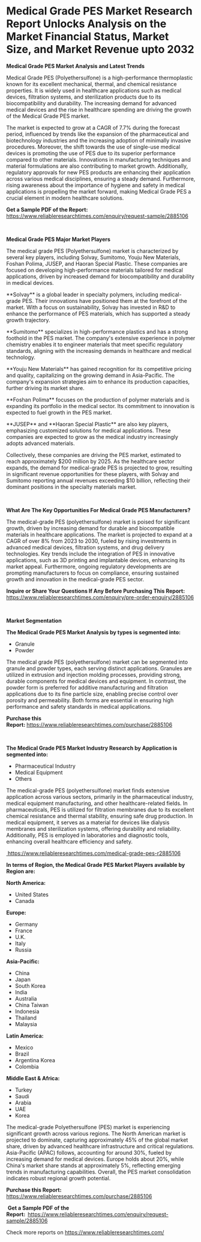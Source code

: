 <p><h1>Medical Grade PES Market Research Report Unlocks Analysis on the Market Financial Status, Market Size, and Market Revenue upto 2032</h1></p><p><strong>Medical Grade PES Market Analysis and Latest Trends</strong></p>
<p><p>Medical Grade PES (Polyethersulfone) is a high-performance thermoplastic known for its excellent mechanical, thermal, and chemical resistance properties. It is widely used in healthcare applications such as medical devices, filtration systems, and sterilization products due to its biocompatibility and durability. The increasing demand for advanced medical devices and the rise in healthcare spending are driving the growth of the Medical Grade PES market.</p><p>The market is expected to grow at a CAGR of 7.7% during the forecast period, influenced by trends like the expansion of the pharmaceutical and biotechnology industries and the increasing adoption of minimally invasive procedures. Moreover, the shift towards the use of single-use medical devices is promoting the use of PES due to its superior performance compared to other materials. Innovations in manufacturing techniques and material formulations are also contributing to market growth. Additionally, regulatory approvals for new PES products are enhancing their application across various medical disciplines, ensuring a steady demand. Furthermore, rising awareness about the importance of hygiene and safety in medical applications is propelling the market forward, making Medical Grade PES a crucial element in modern healthcare solutions.</p></p>
<p><strong>Get a Sample PDF of the Report:&nbsp;</strong> <a href="https://www.reliableresearchtimes.com/enquiry/request-sample/2885106?utm_campaign=2643&utm_medium=2&utm_source=Github&utm_content=ia&utm_term=13032025&utm_id=medical-grade-pes">https://www.reliableresearchtimes.com/enquiry/request-sample/2885106</a></p>
<p>&nbsp;</p>
<p><strong>Medical Grade PES Major Market Players</strong></p>
<p><p>The medical grade PES (Polyethersulfone) market is characterized by several key players, including Solvay, Sumitomo, Youju New Materials, Foshan Polima, JUSEP, and Haoran Special Plastic. These companies are focused on developing high-performance materials tailored for medical applications, driven by increased demand for biocompatibility and durability in medical devices.</p><p>**Solvay** is a global leader in specialty polymers, including medical-grade PES. Their innovations have positioned them at the forefront of the market. With a focus on sustainability, Solvay has invested in R&D to enhance the performance of PES materials, which has supported a steady growth trajectory.</p><p>**Sumitomo** specializes in high-performance plastics and has a strong foothold in the PES market. The company's extensive experience in polymer chemistry enables it to engineer materials that meet specific regulatory standards, aligning with the increasing demands in healthcare and medical technology.</p><p>**Youju New Materials** has gained recognition for its competitive pricing and quality, capitalizing on the growing demand in Asia-Pacific. The company's expansion strategies aim to enhance its production capacities, further driving its market share.</p><p>**Foshan Polima** focuses on the production of polymer materials and is expanding its portfolio in the medical sector. Its commitment to innovation is expected to fuel growth in the PES market.</p><p>**JUSEP** and **Haoran Special Plastic** are also key players, emphasizing customized solutions for medical applications. These companies are expected to grow as the medical industry increasingly adopts advanced materials.</p><p>Collectively, these companies are driving the PES market, estimated to reach approximately $200 million by 2025. As the healthcare sector expands, the demand for medical-grade PES is projected to grow, resulting in significant revenue opportunities for these players, with Solvay and Sumitomo reporting annual revenues exceeding $10 billion, reflecting their dominant positions in the specialty materials market.</p></p>
<p>&nbsp;</p>
<p><strong>What Are The Key Opportunities For Medical Grade PES Manufacturers?</strong></p>
<p><p>The medical-grade PES (polyethersulfone) market is poised for significant growth, driven by increasing demand for durable and biocompatible materials in healthcare applications. The market is projected to expand at a CAGR of over 8% from 2023 to 2030, fueled by rising investments in advanced medical devices, filtration systems, and drug delivery technologies. Key trends include the integration of PES in innovative applications, such as 3D printing and implantable devices, enhancing its market appeal. Furthermore, ongoing regulatory developments are prompting manufacturers to focus on compliance, ensuring sustained growth and innovation in the medical-grade PES sector.</p></p>
<p><strong>Inquire or Share Your Questions If Any Before Purchasing This Report:</strong> <a href="https://www.reliableresearchtimes.com/enquiry/pre-order-enquiry/2885106?utm_campaign=2643&utm_medium=2&utm_source=Github&utm_content=ia&utm_term=13032025&utm_id=medical-grade-pes">https://www.reliableresearchtimes.com/enquiry/pre-order-enquiry/2885106</a></p>
<p>&nbsp;</p>
<p><strong>Market Segmentation</strong></p>
<p><strong>The Medical Grade PES Market Analysis by types is segmented into:</strong></p>
<p><ul><li>Granule</li><li>Powder</li></ul></p>
<p><p>The medical grade PES (polyethersulfone) market can be segmented into granule and powder types, each serving distinct applications. Granules are utilized in extrusion and injection molding processes, providing strong, durable components for medical devices and equipment. In contrast, the powder form is preferred for additive manufacturing and filtration applications due to its fine particle size, enabling precise control over porosity and permeability. Both forms are essential in ensuring high performance and safety standards in medical applications.</p></p>
<p><strong>Purchase this Report:&nbsp;</strong><a href="https://www.reliableresearchtimes.com/purchase/2885106?utm_campaign=2643&utm_medium=2&utm_source=Github&utm_content=ia&utm_term=13032025&utm_id=medical-grade-pes">https://www.reliableresearchtimes.com/purchase/2885106</a></p>
<p>&nbsp;</p>
<p><strong>The Medical Grade PES Market Industry Research by Application is segmented into:</strong></p>
<p><ul><li>Pharmaceutical Industry</li><li>Medical Equipment</li><li>Others</li></ul></p>
<p><p>The medical-grade PES (polyethersulfone) market finds extensive application across various sectors, primarily in the pharmaceutical industry, medical equipment manufacturing, and other healthcare-related fields. In pharmaceuticals, PES is utilized for filtration membranes due to its excellent chemical resistance and thermal stability, ensuring safe drug production. In medical equipment, it serves as a material for devices like dialysis membranes and sterilization systems, offering durability and reliability. Additionally, PES is employed in laboratories and diagnostic tools, enhancing overall healthcare efficiency and safety.</p></p>
<p><a href="https://www.reliableresearchtimes.com/medical-grade-pes-r2885106?utm_campaign=2643&utm_medium=2&utm_source=Github&utm_content=ia&utm_term=13032025&utm_id=medical-grade-pes">&nbsp;https://www.reliableresearchtimes.com/medical-grade-pes-r2885106</a></p>
<p><strong>In terms of Region, the Medical Grade PES Market Players available by Region are:</strong></p>
<p>
    <p> <strong> North America: </strong>
        <ul>
            <li>United States</li>
            <li>Canada</li>
        </ul>
        </p> 
    <p> <strong> Europe: </strong>
        <ul>
            <li>Germany</li>
            <li>France</li>
            <li>U.K.</li>
            <li>Italy</li>
            <li>Russia</li>
        </ul>
        </p> 
    <p> <strong> Asia-Pacific: </strong>
        <ul>
            <li>China</li>
            <li>Japan</li>
            <li>South Korea</li>
            <li>India</li>
            <li>Australia</li>
            <li>China Taiwan</li>
            <li>Indonesia</li>
            <li>Thailand</li>
            <li>Malaysia</li>
        </ul>
        </p> 
    <p> <strong> Latin America: </strong>
        <ul>
            <li>Mexico</li>
            <li>Brazil</li>
            <li>Argentina Korea</li>
            <li>Colombia</li>
        </ul>
        </p> 
    <p> <strong> Middle East & Africa: </strong>
        <ul>
            <li>Turkey</li>
            <li>Saudi</li>
            <li>Arabia</li>
            <li>UAE</li>
            <li>Korea</li>
        </ul>
    </p>
    </p>
<p><p>The medical-grade Polyethersulfone (PES) market is experiencing significant growth across various regions. The North American market is projected to dominate, capturing approximately 45% of the global market share, driven by advanced healthcare infrastructure and critical regulations. Asia-Pacific (APAC) follows, accounting for around 30%, fueled by increasing demand for medical devices. Europe holds about 20%, while China's market share stands at approximately 5%, reflecting emerging trends in manufacturing capabilities. Overall, the PES market consolidation indicates robust regional growth potential.</p></p>
<p><strong>Purchase this Report: </strong><a href="https://www.reliableresearchtimes.com/purchase/2885106?utm_campaign=2643&utm_medium=2&utm_source=Github&utm_content=ia&utm_term=13032025&utm_id=medical-grade-pes">https://www.reliableresearchtimes.com/purchase/2885106</a></p>
<p>&nbsp;<strong>Get a Sample PDF of the Report:&nbsp;&nbsp;</strong><a href="https://www.reliableresearchtimes.com/enquiry/request-sample/2885106?utm_campaign=2643&utm_medium=2&utm_source=Github&utm_content=ia&utm_term=13032025&utm_id=medical-grade-pes">https://www.reliableresearchtimes.com/enquiry/request-sample/2885106</a></p>
<p><strong></strong></p>
<p>Check more reports on <a href="https://www.reliableresearchtimes.com/?utm_campaign=2643&utm_medium=2&utm_source=Github&utm_content=ia&utm_term=13032025&utm_id=medical-grade-pes">https://www.reliableresearchtimes.com/</a></p>